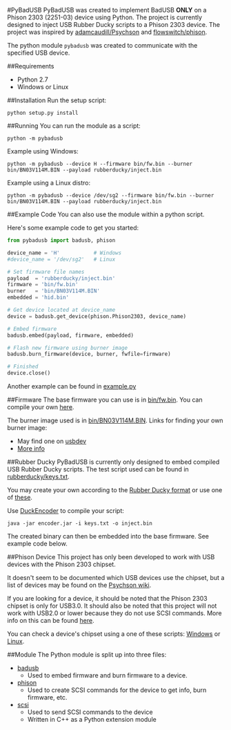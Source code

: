 #PyBadUSB
PyBadUSB was created to implement BadUSB **ONLY** on a Phison 2303 (2251-03) device using Python.
The project is currently designed to inject USB Rubber Ducky scripts to a Phison 2303 device.  The project was inspired by [adamcaudill/Psychson](https://github.com/adamcaudill/Psychson) and [flowswitch/phison](https://bitbucket.org/flowswitch/phison).

The python module ```pybadusb``` was created to communicate with the specified USB device.

##Requirements
* Python 2.7
* Windows or Linux

##Installation
Run the setup script:
```
python setup.py install
```

##Running
You can run the module as a script:
```
python -m pybadusb
```

Example using Windows:
```
python -m pybadusb --device H --firmware bin/fw.bin --burner bin/BN03V114M.BIN --payload rubberducky/inject.bin
```

Example using a Linux distro:
```
python -m pybadusb --device /dev/sg2 --firmware bin/fw.bin --burner bin/BN03V114M.BIN --payload rubberducky/inject.bin
```

##Example Code
You can also use the module within a python script.

Here's some example code to get you started:
```python
from pybadusb import badusb, phison

device_name = 'H'           # Windows
#device_name = '/dev/sg2'   # Linux

# Set firmware file names
payload  = 'rubberducky/inject.bin'
firmware = 'bin/fw.bin'
burner   = 'bin/BN03V114M.BIN'
embedded = 'hid.bin'

# Get device located at device_name
device = badusb.get_device(phison.Phison2303, device_name)

# Embed firmware
badusb.embed(payload, firmware, embedded)

# Flash new firmware using burner image
badusb.burn_firmware(device, burner, fwfile=firmware)

# Finished
device.close()
```
Another example can be found in [example.py](example.py)

##Firmware
The base firmware you can use is in [bin/fw.bin](bin/fw.bin).
You can compile your own [here](https://github.com/adamcaudill/Psychson/tree/master/firmware).

The burner image used is in [bin/BN03V114M.BIN](bin/BN03V114M.BIN).
Links for finding your own burner image:
* May find one on [usbdev](http://www.usbdev.ru/files/phison/)
* [More info](https://github.com/adamcaudill/Psychson/wiki/Obtaining-a-Burner-Image)

##Rubber Ducky
PyBadUSB is currently only designed to embed compiled USB Rubber Ducky scripts.  The test script used can be found in [rubberducky/keys.txt](rubberducky/keys.txt).

You may create your own according to the [Rubber Ducky format](https://github.com/hak5darren/USB-Rubber-Ducky/wiki/Duckyscript) or use one of [these](https://github.com/hak5darren/USB-Rubber-Ducky/wiki/Payloads).

Use [DuckEncoder](https://code.google.com/p/ducky-decode/downloads/detail?name=DuckEncoder_2.6.3.zip&can=2&q=) to compile your script:
```
java -jar encoder.jar -i keys.txt -o inject.bin
```
The created binary can then be embedded into the base firmware.  See example code below.

##Phison Device
This project has only been developed to work with USB devices with the Phison 2303 chipset.

It doesn't seem to be documented which USB devices use the chipset, but a list of devices may be found on the [Psychson wiki](https://github.com/adamcaudill/Psychson/wiki/Known-Supported-Devices).

If you are looking for a device, it should be noted that the Phison 2303 chipset is only for USB3.0.
It should also be noted that this project will not work with USB2.0 or lower because they do not use SCSI commands.
More info on this can be found [here](http://en.wikipedia.org/wiki/USB_Attached_SCSI).

You can check a device's chipset using a one of these scripts:  [Windows](win_checkinfo.py) or [Linux](linux_checkinfo.py).

##Module
The Python module is split up into three files:
* [badusb](lib/pybadusb/badusb.py)
  - Used to embed firmware and burn firmware to a device.
* [phison](lib/pybadusb/phison.py)
  - Used to create SCSI commands for the device to get info, burn firmware, etc.
* [scsi](lib/scsi.cpp)
  - Used to send SCSI commands to the device
  - Written in C++ as a Python extension module
